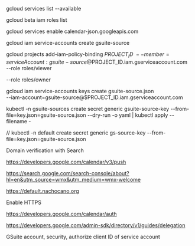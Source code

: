 gcloud services list --available

gcloud beta iam roles list

gcloud services enable calendar-json.googleapis.com

gcloud iam service-accounts create gsuite-source

gcloud projects add-iam-policy-binding $PROJECT_ID \
  --member=serviceAccount:gsuite-source@$PROJECT_ID.iam.gserviceaccount.com \
  --role roles/viewer
  
  --role roles/owner
  
gcloud iam service-accounts keys create gsuite-source.json \
  --iam-account=gsuite-source@$PROJECT_ID.iam.gserviceaccount.com  

kubectl -n gsuite-sources create secret generic gsuite-source-key --from-file=key.json=gsuite-source.json --dry-run -o yaml | kubectl apply --filename -

// kubectl -n default create secret generic gs-source-key --from-file=key.json=gsuite-source.json

Domain verification with Search

https://developers.google.com/calendar/v3/push

https://search.google.com/search-console/about?hl=en&utm_source=wmx&utm_medium=wmx-welcome

https://default.nachocano.org

Enable HTTPS

https://developers.google.com/calendar/auth

https://developers.google.com/admin-sdk/directory/v1/guides/delegation

GSuite account, security, authorize client ID of service account



